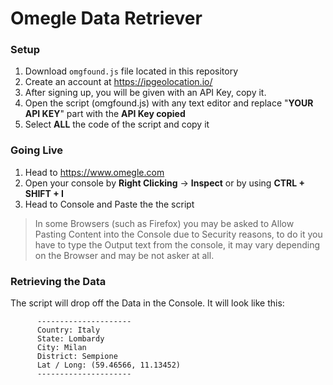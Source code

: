 # Omegle Data Retriever

### Setup
1. Download `omgfound.js` file located in this repository
2. Create an account at https://ipgeolocation.io/
3. After signing up, you will be given with an API Key, copy it.
4. Open the script (omgfound.js) with any text editor and replace "**YOUR API KEY**" part with the **API Key copied**
5. Select **ALL** the code of the script and copy it

### Going Live
1. Head to https://www.omegle.com
2. Open your console by **Right Clicking** -> **Inspect** or by using **CTRL + SHIFT + I**
3. Head to Console and Paste the the script

> In some Browsers (such as Firefox) you may be asked to Allow Pasting Content into the Console due to Security reasons, to do it you have to type the Output text from the console, it may vary depending on the Browser and may be not asker at all. 
> 

### Retrieving the Data
The script will drop off the Data in the Console. It will look like this:

          ---------------------
          Country: Italy
          State: Lombardy
          City: Milan
          District: Sempione
          Lat / Long: (59.46566, 11.13452)
          ---------------------
          
